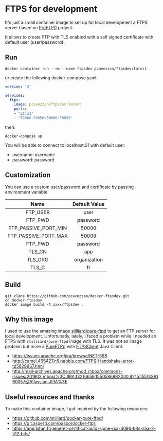 # FTPS for development

It's just a small container image to set up for local development a FTPS server based on [ProFTPD](http://www.proftpd.org/) 
project.

It allows to create FTP with TLS enabled with a self signed certificate with default user (user/password).

## Run

```shell
docker container run --rm --name ftpsdev pcavezzan/ftpsdev:latest
```

or create the following docker-compose.yaml:
```yaml
version: '3'

services:
  ftps:
    image: pcavezzan/ftpsdev:latest
    ports:
    - "21:21"
    - "50000-50050:50000-50050" 
```

then:
```shell
docker-compose up
```

You will be able to connect to localhost:21 with default user:
* username: username
* password: password


## Customization 

You can use a custom user/password and certificate by passing environment variable:

|      Name                     |     Default Value      |
|:-----------------------------:|:----------------------:|
| FTP_USER                      |          user          |
| FTP_PWD                       |        password        |
| FTP_PASSIVE_PORT_MIN          |        50000           |
| FTP_PASSIVE_PORT_MAX          |        50009           |
| FTP_PWD                       |        password        |
| TLS_CN                        |          app           |
| TLS_ORG                       |       organization     |
| TLS_C                         |           fr           |

## Build

```shell
git clone https://github.com/pcavezzan/docker-ftpsdev.git
cd docker-ftpsdev
docker image build -t xxxx/ftpsdev .
```

## Why this image

I used to use the amazing image [stilliard/pure-ftpd](https://hub.docker.com/r/stilliard/pure-ftpd) to get an FTP server 
for local development. Unfortunatly, lately, I faced a problem while I needed an FTPS with `stilliard/pure-ftpd` image with TLS.
It was not an image problem but more a [PureFTPd](https://www.pureftpd.org/project/pure-ftpd/) with [FTPSClient](https://commons.apache.org/proper/commons-net/javadocs/api-3.6/org/apache/commons/net/ftp/FTPSClient.html) Java Client:
* https://issues.apache.org/jira/browse/NET-598
* http://camel.465427.n5.nabble.com/FTPS-Handshake-error-td5829967.html
* http://mail-archives.apache.org/mod_mbox/commons-issues/201902.mbox/%3CJIRA.13216659.1550586982000.8215.1551338160057@Atlassian.JIRA%3E

## Useful resources and thanks

To make this container image, I got inspired by the following resources:
* https://github.com/stilliard/docker-pure-ftpd/
* https://git.asperti.com/paspo/docker-ftps
* https://angristan.fr/generer-certificat-auto-signe-rsa-4096-bits-sha-2-512-bits/
 